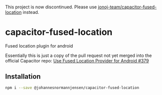 #
This project is now discontinued. Please use [jonoj-team/capacitor-fused-location](https://github.com/jonoj-team/capacitor-fused-location/tree/master) instead. 

# capacitor-fused-location
Fused location plugin for android

Essentially this is just a copy of the pull request not yet merged into the official Capacitor repo:
[Use Fused Location Provider for Android #379](https://github.com/ionic-team/capacitor/issues/379)



## Installation

```bash
npm i --save @johannesnormannjensen/capacitor-fused-location
```
